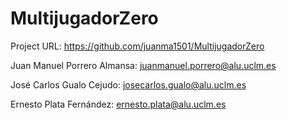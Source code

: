 # MultijugadorZero

Project URL: https://github.com/juanma1501/MultijugadorZero

Juan Manuel Porrero Almansa: juanmanuel.porrero@alu.uclm.es 

José Carlos Gualo Cejudo: josecarlos.gualo@alu.uclm.es 

Ernesto Plata Fernández: ernesto.plata@alu.uclm.es
